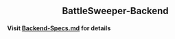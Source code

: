 <h2 align="center">BattleSweeper-Backend</h2>

#### Visit [Backend-Specs.md](./Backend-Specs.md) for details